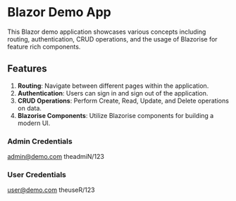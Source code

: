 # Blazor Demo App

This Blazor demo application showcases various concepts including routing, authentication, CRUD operations, and the usage of Blazorise for feature rich components.

## Features

1. **Routing**: Navigate between different pages within the application.
2. **Authentication**: Users can sign in and sign out of the application.
3. **CRUD Operations**: Perform Create, Read, Update, and Delete operations on data.
4. **Blazorise Components**: Utilize Blazorise components for building a modern UI.

### Admin Credentials
admin@demo.com
theadmiN/123

### User Credentials
user@demo.com
theuseR/123


